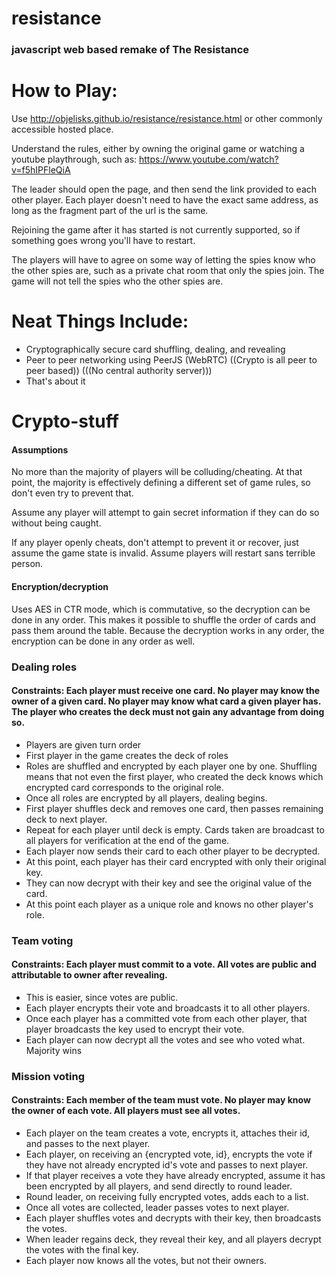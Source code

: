 # resistance

### javascript web based remake of The Resistance

# How to Play:

Use http://objelisks.github.io/resistance/resistance.html or other commonly accessible hosted place.

Understand the rules, either by owning the original game or watching a youtube playthrough, such as: https://www.youtube.com/watch?v=f5hIPFleQiA

The leader should open the page, and then send the link provided to each other player. Each player doesn't need to have the exact same address, as long as the fragment part of the url is the same.

Rejoining the game after it has started is not currently supported, so if something goes wrong you'll have to restart.

The players will have to agree on some way of letting the spies know who the other spies are, such as a private chat room that only the spies join. The game will not tell the spies who the other spies are.

# Neat Things Include:

* Cryptographically secure card shuffling, dealing, and revealing
* Peer to peer networking using PeerJS (WebRTC) ((Crypto is all peer to peer based)) (((No central authority server)))
* That's about it

# Crypto-stuff

#### Assumptions

No more than the majority of players will be colluding/cheating. At that point, the majority is effectively defining a different set of game rules, so don't even try to prevent that.

Assume any player will attempt to gain secret information if they can do so without being caught.

If any player openly cheats, don't attempt to prevent it or recover, just assume the game state is invalid. Assume players will restart sans terrible person.

#### Encryption/decryption

Uses AES in CTR mode, which is commutative, so the decryption can be done in any order. This makes it possible to shuffle the order of cards and pass them around the table.
Because the decryption works in any order, the encryption can be done in any order as well.

### Dealing roles
#### Constraints: Each player must receive one card. No player may know the owner of a given card. No player may know what card a given player has. The player who creates the deck must not gain any advantage from doing so.

* Players are given turn order 
* First player in the game creates the deck of roles
* Roles are shuffled and encrypted by each player one by one. Shuffling means that not even the first player, who created the deck knows which encrypted card corresponds to the original role.
* Once all roles are encrypted by all players, dealing begins.
* First player shuffles deck and removes one card, then passes remaining deck to next player.
* Repeat for each player until deck is empty. Cards taken are broadcast to all players for verification at the end of the game.
* Each player now sends their card to each other player to be decrypted.
* At this point, each player has their card encrypted with only their original key.
* They can now decrypt with their key and see the original value of the card.
* At this point each player as a unique role and knows no other player's role.

### Team voting
#### Constraints: Each player must commit to a vote. All votes are public and attributable to owner after revealing.

* This is easier, since votes are public.
* Each player encrypts their vote and broadcasts it to all other players.
* Once each player has a committed vote from each other player, that player broadcasts the key used to encrypt their vote.
* Each player can now decrypt all the votes and see who voted what. Majority wins

### Mission voting
#### Constraints: Each member of the team must vote. No player may know the owner of each vote. All players must see all votes.

* Each player on the team creates a vote, encrypts it, attaches their id, and passes to the next player.
* Each player, on receiving an {encrypted vote, id}, encrypts the vote if they have not already encrypted id's vote and passes to next player.
* If that player receives a vote they have already encrypted, assume it has been encrypted by all players, and send directly to round leader.
* Round leader, on receiving fully encrypted votes, adds each to a list.
* Once all votes are collected, leader passes votes to next player.
* Each player shuffles votes and decrypts with their key, then broadcasts the votes.
* When leader regains deck, they reveal their key, and all players decrypt the votes with the final key.
* Each player now knows all the votes, but not their owners.
